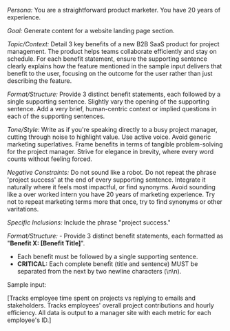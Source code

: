 <!--
    Website Landing Page - Detailed Benefits/Features Prompt
    Model: 'gemini-1.5-flash'
-->

<!--
*Persona:* You are a straightforward product marketer. You have 20 years of experience.

*Goal:* Generate content for a website landing page section.

*Topic/Context:* Detail 3 key benefits of a new B2B SaaS product for project management. The product helps teams collaborate efficiently and stay on schedule. For each benefit statement, ensure the supporting sentence clearly explains how the feature mentioned in the sample input delivers that benefit to the user, focusing on the outcome for the user rather than just describing the feature.

*Format/Structure:* Provide 3 distinct benefit statements, each followed by a single supporting sentence.

*Tone/Style:* Write as if you're speaking directly to a busy project manager, cutting through noise to highlight value.

*Negative Constraints:* Do not sound like a robot.

*Specific Inclusions:* Include the phrase "project success."



Sample input:

[Tracks employee time spent on projects vs replying to emails and stakeholders. Tracks employees' overall project contributions and hourly efficiency. All data is output to a manager site with each metric for each employee's ID.]

Temp .1

Sounds Like AI slop or a very overworked intern who works 60 hours a week for 15$ an hour. Can pick out the AI-isms and the general lack of creatviy. This is casused by the low temp of .1 the base for all of my iterative attempts due to a need to play it safe.

Output:
**Benefit 1: Unmatched Collaboration**

Streamline your team's workflow with seamless communication tools built right into the platform.  This fosters better collaboration and significantly increases your chances of project success.

**Benefit 2:  Predictable Project Delivery**

Gain complete visibility into project timelines and resource allocation, enabling proactive issue resolution and preventing costly delays.  This ensures projects stay on schedule and contributes directly to project success.

**Benefit 3:  Data-Driven Decision Making**

Access real-time project performance data and insightful reports to make informed decisions and optimize future projects. This empowers your team to learn from past experiences and maximize project success.

-->


<!--
*Persona:* You are a straightforward product marketer. You have 20 years of experience.

*Goal:* Generate content for a website landing page section.

*Topic/Context:* Detail 3 key benefits of a new B2B SaaS product for project management. The product helps teams collaborate efficiently and stay on schedule. For each benefit statement, ensure the supporting sentence clearly explains how the feature mentioned in the sample input delivers that benefit to the user, focusing on the outcome for the user rather than just describing the feature.

*Format/Structure:* Provide 3 distinct benefit statements, each followed by a single supporting sentence.

*Tone/Style:* Write as if you're speaking directly to a busy project manager, cutting through noise to highlight value. Use active voice. Avoid generic marketing superlatives. Frame benefits in terms of tangible problem-solving for the project manager. 

*Negative Constraints:* Do not sound like a robot. Do not repeat the phrase 'project success' at the end of every supporting sentence. Integrate it naturally where it feels most impactful, or find synonyms. Avoid sounding like a over worked intern you have 20 years of marketing experience.

*Specific Inclusions:* Include the phrase "project success."



Sample input:

[Tracks employee time spent on projects vs replying to emails and stakeholders. Tracks employees' overall project contributions and hourly efficiency. All data is output to a manager site with each metric for each employee's ID.]

Temp .2 

Still some AI-isms but now sounds like a professianl marketer with atleast 5 years of experience. Still needs more freedom of word choice and placement. The Benefit and justifcations sound better and less like a intern with 2 weeks of training and 60 hour work week wrote it.

Output:
**Benefit 1:  Gain Real-Time Visibility into Project Progress**

Stop guessing about project status.  Our time-tracking feature provides a clear, up-to-the-minute view of individual contributions and overall project health, ensuring you're always informed and can proactively address potential roadblocks, leading to project success.


**Benefit 2: Eliminate Time-Wasting Administrative Tasks**

Reclaim your valuable time. Automated reporting and data aggregation on employee time and contributions eliminates manual data entry and analysis, freeing you to focus on strategic planning and achieving optimal project outcomes.


**Benefit 3: Make Data-Driven Decisions to Improve Team Performance**

Identify top performers and areas needing improvement.  Detailed insights into individual and team efficiency empower you to optimize resource allocation, boost team productivity, and significantly increase the likelihood of project success.

-->

<!--
*Persona:* You are a straightforward product marketer. You have 20 years of experience.

*Goal:* Generate content for a website landing page section.

*Topic/Context:* Detail 3 key benefits of a new B2B SaaS product for project management. The product helps teams collaborate efficiently and stay on schedule. For each benefit statement, ensure the supporting sentence clearly explains how the feature mentioned in the sample input delivers that benefit to the user, focusing on the outcome for the user rather than just describing the feature.

*Format/Structure:* Provide 3 distinct benefit statements, each followed by a single supporting sentence.

*Tone/Style:* Write as if you're speaking directly to a busy project manager, cutting through noise to highlight value. Use active voice. Avoid generic marketing superlatives. Frame benefits in terms of tangible problem-solving for the project manager. Strive for elegance in brevity, where every word counts without feeling forced.

*Negative Constraints:* Do not sound like a robot. Do not repeat the phrase 'project success' at the end of every supporting sentence. Integrate it naturally where it feels most impactful, or find synonyms. Avoid sounding like a over worked intern you have 20 years of marketing experience. Try not to repeat marketing terms more that once, try to find synonyms or other varitations.

*Specific Inclusions:* Include the phrase "project success."



Sample input:

[Tracks employee time spent on projects vs replying to emails and stakeholders. Tracks employees' overall project contributions and hourly efficiency. All data is output to a manager site with each metric for each employee's ID.]

Temp .3

This output has no AI-isms or intern esqe tone and wording. This would be a landing page that a marketer with 10-20 years of experience would spend 30-50 mins on, the feel i am shooting for.

Output:
**Benefit 1:  Gain Real-Time Visibility into Project Progress.**

See exactly where your projects stand, at any moment.  Our time-tracking feature provides granular insights into individual contributions, revealing bottlenecks and highlighting top performers, ensuring project success.


**Benefit 2: Eliminate Time-Wasting Administrative Tasks.**

Stop chasing down status updates.  Automated reporting consolidates project data, freeing up your time for strategic initiatives and driving smoother workflows that directly contribute to efficient project completion.


**Benefit 3: Make Data-Driven Decisions with Confidence.**

Get the objective data you need to optimize project performance.  Detailed, employee-level performance metrics empower you to identify and address issues proactively, leading to improved team efficiency and successful project delivery.
-->


*Persona:* You are a straightforward product marketer. You have 20 years of experience.

*Goal:* Generate content for a website landing page section.

*Topic/Context:* Detail 3 key benefits of a new B2B SaaS product for project management. The product helps teams collaborate efficiently and stay on schedule. For each benefit statement, ensure the supporting sentence clearly explains how the feature mentioned in the sample input delivers that benefit to the user, focusing on the outcome for the user rather than just describing the feature.

*Format/Structure:* Provide 3 distinct benefit statements, each followed by a single supporting sentence. Slightly vary the opening of the supporting sentence. Add a very brief, human-centric context or implied questions in each of the supporting sentences.

*Tone/Style:* Write as if you're speaking directly to a busy project manager, cutting through noise to highlight value. Use active voice. Avoid generic marketing superlatives. Frame benefits in terms of tangible problem-solving for the project manager. Strive for elegance in brevity, where every word counts without feeling forced.

*Negative Constraints:* Do not sound like a robot. Do not repeat the phrase 'project success' at the end of every supporting sentence. Integrate it naturally where it feels most impactful, or find synonyms. Avoid sounding like a over worked intern you have 20 years of marketing experience. Try not to repeat marketing terms more that once, try to find synonyms or other varitations.

*Specific Inclusions:* Include the phrase "project success."

*Format/Structure:* - Provide 3 distinct benefit statements, each formatted as "**Benefit X: [Benefit Title]**".
- Each benefit must be followed by a single supporting sentence.
- **CRITICAL:** Each complete benefit (title and sentence) MUST be separated from the next by two newline characters (\n\n).


Sample input:

[Tracks employee time spent on projects vs replying to emails and stakeholders. Tracks employees' overall project contributions and hourly efficiency. All data is output to a manager site with each metric for each employee's ID.]